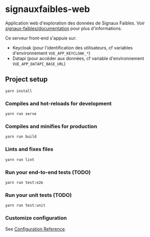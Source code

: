 # signauxfaibles-web

Application web d'exploration des données de Signaux Faibles. Voir [signaux-faibles/documentation](https://github.com/signaux-faibles/documentation) pour plus d'informations.

Ce serveur front-end s'appuie sur:
- Keycloak (pour l'identification des utilisateurs, cf variables d'environnement `VUE_APP_KEYCLOAK_*`)
- Datapi (pour accéder aux données, cf variable d'environnement `VUE_APP_DATAPI_BASE_URL`)

## Project setup
```
yarn install
```

### Compiles and hot-reloads for development
```
yarn run serve
```

### Compiles and minifies for production
```
yarn run build
```

### Lints and fixes files
```
yarn run lint
```

### Run your end-to-end tests (TODO)
```
yarn run test:e2e
```

### Run your unit tests (TODO)
```
yarn run test:unit
```

### Customize configuration
See [Configuration Reference](https://cli.vuejs.org/config/).
